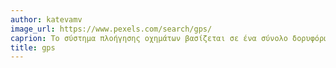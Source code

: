 ```yaml
---
author: katevamv
image_url: https://www.pexels.com/search/gps/
caprion: Tο σύστημα πλοήγησης οχημάτων βασίζεται σε ένα σύνολο δορυφόρων το οποίο, ως αρχικός οδηγός, δίνει πληροφορίες σε μια ηλεκτρονική συσκευή εγκατεστημένη στο όχημα ώστε να μπορεί ο οδηγός να εντοπίζει την θέση στην οποία βρίσκεται με το όχημά του.
title: gps
---
```

